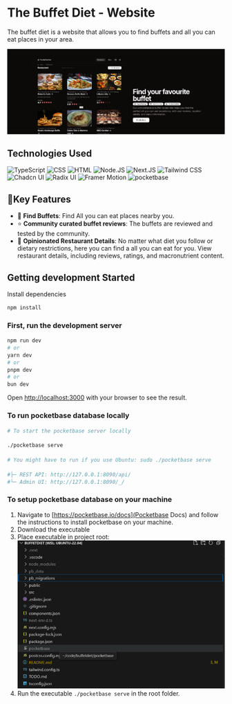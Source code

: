 # The Buffet Diet - Website

The buffet diet is a website that allows you to find buffets and all you can eat places in your area.

[![The Buffet Diet - showcase](./public/showcase.png)](https://buffetdiet.com)

## Technologies Used

![TypeScript](https://img.shields.io/badge/TypeScript-007ACC?style=flat&logo=typescript&logoColor=white)
![CSS](https://img.shields.io/badge/CSS-1572B6?style=flat&logo=css3&logoColor=white)
![HTML](https://img.shields.io/badge/HTML-E34F26?style=flat&logo=html5&logoColor=white)
![Node.JS](https://img.shields.io/badge/Node.JS-339933?style=flat&logo=node.js&logoColor=white)
![Next.JS](https://img.shields.io/badge/Next.JS-000000?style=flat&logo=next.js&logoColor=white)
![Tailwind CSS](https://img.shields.io/badge/Tailwind_CSS-38B2AC?style=flat&logo=tailwind-css&logoColor=white)
![Chadcn UI](https://img.shields.io/badge/shadcnui-000000?style=flat&logo=shadcnui&logoColor=white)
![Radix UI](https://img.shields.io/badge/Radix_UI-000000?style=flat&logo=radix-ui&logoColor=white)
![Framer Motion](https://img.shields.io/badge/Framer_Motion-0055FF?style=flat&logo=framer&logoColor=white)
![pocketbase](https://img.shields.io/badge/pocketbase-B8DBE4?style=flat&logo=pocketbase&logoColor=white)

## 🔑Key Features

- 🔎 **Find Buffets**: Find All you can eat places nearby you.
- ⭐ **Community curated buffet reviews**: The buffets are reviewed and tested by the community.
- 🍔 **Opinionated Restaurant Details**: No matter what diet you follow or dietary restrictions, here you can find a all you can eat for you. View restaurant details, including reviews, ratings, and macronutrient content.

## Getting development Started

Install dependencies

```bash
npm install
```

### First, run the development server

```bash
npm run dev
# or
yarn dev
# or
pnpm dev
# or
bun dev
```

Open [http://localhost:3000](http://localhost:3000) with your browser to see the result.

### To run pocketbase database locally

```bash
# To start the pocketbase server locally

./pocketbase serve 

# You might have to run if you use Ubuntu: sudo ./pocketbase serve 

#├─ REST API: http://127.0.0.1:8090/api/
#└─ Admin UI: http://127.0.0.1:8090/_/
```

### To setup pocketbase database on your machine

1. Navigate to [https://pocketbase.io/docs](Pocketbase Docs) and follow the instructions to install pocketbase on your machine.
2. Download the executable
3. Place executable in project root:
![Pocketbase executable root image example](./public/pocketBaseExecutable.png)
4. Run the executable `./pocketbase serve` in the root folder.
